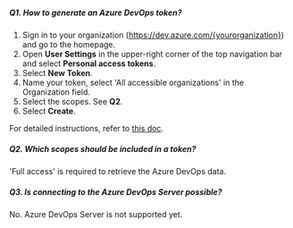 <!--
Licensed to the Apache Software Foundation (ASF) under one or more
contributor license agreements.  See the NOTICE file distributed with
this work for additional information regarding copyright ownership.
The ASF licenses this file to You under the Apache License, Version 2.0
(the "License"); you may not use this file except in compliance with
the License.  You may obtain a copy of the License at

http://www.apache.org/licenses/LICENSE-2.0

Unless required by applicable law or agreed to in writing, software
distributed under the License is distributed on an "AS IS" BASIS,
WITHOUT WARRANTIES OR CONDITIONS OF ANY KIND, either express or implied.
See the License for the specific language governing permissions and
limitations under the License.
-->

##### Q1. How to generate an Azure DevOps token?

1. Sign in to your organization (https://dev.azure.com/{yourorganization}) and go to the homepage.
2. Open **User Settings** in the upper-right corner of the top navigation bar and select **Personal access tokens**.
3. Select **New Token**.
4. Name your token, select 'All accessible organizations' in the Organization field.
5. Select the scopes. See **Q2**.
6. Select **Create**.

For detailed instructions, refer to [this doc](https://devlake.apache.org/docs/Configuration/AzureDevOps/#token).

##### Q2. Which scopes should be included in a token?

'Full access' is required to retrieve the Azure DevOps data.

##### Q3. Is connecting to the Azure DevOps Server possible?

No. Azure DevOps Server is not supported yet.
